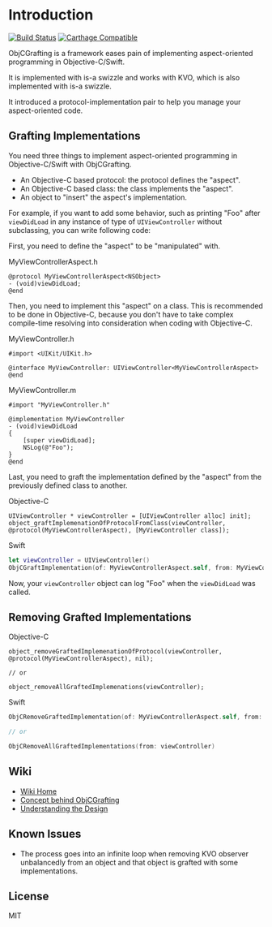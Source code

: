 # Introduction

[![Build Status](https://travis-ci.com/WeZZard/ObjCGrafting.svg?branch=master)](https://travis-ci.com/WeZZard/ObjCGrafting)
[![Carthage Compatible](https://img.shields.io/badge/Carthage-compatible-4BC51D.svg?style=flat)](https://github.com/Carthage/Carthage)

ObjCGrafting is a framework eases pain of implementing aspect-oriented
programming in Objective-C/Swift.

It is implemented with is-a swizzle and works with KVO, which is also
implemented with is-a swizzle.

It introduced a protocol-implementation pair to help you manage your
aspect-oriented code.

## Grafting Implementations

You need three things to implement aspect-oriented programming in
Objective-C/Swift with ObjCGrafting.

- An Objective-C based protocol: the protocol defines the "aspect".
- An Objective-C based class: the class implements the "aspect".
- An object to "insert" the aspect's implementation.

For example, if you want to add some behavior, such as printing "Foo"
after `viewDidLoad` in any instance of type of `UIViewController` without
subclassing, you can write following code:

First, you need to define the "aspect" to be "manipulated" with.

MyViewControllerAspect.h

```objc
@protocol MyViewControllerAspect<NSObject>
- (void)viewDidLoad;
@end
```

Then, you need to implement this "aspect" on a class. This is recommended
to be done in Objective-C, because you don't have to take complex
compile-time resolving into consideration when coding with Objective-C.

MyViewController.h

```objc
#import <UIKit/UIKit.h>

@interface MyViewController: UIViewController<MyViewControllerAspect>
@end
```

MyViewController.m

```objc
#import "MyViewController.h"

@implementation MyViewController
- (void)viewDidLoad
{
    [super viewDidLoad];
    NSLog(@"Foo");
}
@end
```

Last, you need to graft the implementation defined by the "aspect" from
the previously defined class to another.

Objective-C

```objc
UIViewController * viewController = [UIViewController alloc] init];
object_graftImplemenationOfProtocolFromClass(viewController, @protocol(MyViewControllerAspect), [MyViewController class]);
```

Swift

```swift
let viewController = UIViewController()
ObjCGraftImplementation(of: MyViewControllerAspect.self, from: MyViewController.self, to: viewController)
```

Now, your `viewController` object can log "Foo" when the `viewDidLoad` was
called.

## Removing Grafted Implementations

Objective-C

```objc
object_removeGraftedImplemenationOfProtocol(viewController, @protocol(MyViewControllerAspect), nil);

// or

object_removeAllGraftedImplemenations(viewController);
```

Swift

```swift
ObjCRemoveGraftedImplementation(of: MyViewControllerAspect.self, from: viewController)

// or

ObjCRemoveAllGraftedImplementations(from: viewController)
```

## Wiki

- [Wiki Home](https://github.com/WeZZard/ObjCGrafting/wiki/)
- [Concept behind ObjCGrafting](https://github.com/WeZZard/ObjCGrafting/wiki/Concept-behind-ObjCGrafting)
- [Understanding the Design](https://github.com/WeZZard/ObjCGrafting/wiki/Understanding-the-Design)

## Known Issues

- The process goes into an infinite loop when removing KVO observer
  unbalancedly from an object and that object is grafted with some
  implementations.

## License

MIT

